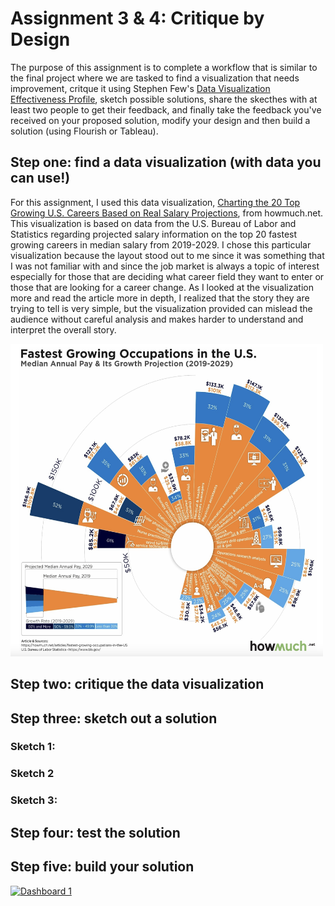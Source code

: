 # Assignment 3 & 4: Critique by Design
The purpose of this assignment is to complete a workflow that is similar to the final project where we are tasked to find a visualization that needs improvement, critque it using Stephen Few's [Data Visualization Effectiveness Profile](http://www.perceptualedge.com/articles/visual_business_intelligence/data_visualization_effectiveness_profile.pdf), sketch possible solutions, share the skecthes with at least two people to get their feedback, and finally take the feedback you've received on your proposed solution, modify your design and then build a solution (using Flourish or Tableau). 

## Step one: find a data visualization (with data you can use!)
For this assignment, I used this data visualization, [Charting the 20 Top Growing U.S. Careers Based on Real Salary Projections](https://howmuch.net/articles/fastest-growing-occupations-in-the-US), from howmuch.net. This visualization is based on data from the U.S. Bureau of Labor and Statistics regarding projected salary information on the top 20 fastest growing careers in median salary from 2019-2029. I chose this particular visualization because the layout stood out to me since it was something that I was not familiar with and since the job market is always a topic of interest especially for those that are deciding what career field they want to enter or those that are looking for a career change. As I looked at the visualization more and read the article more in depth, I realized that the story they are trying to tell is very simple, but the visualization provided can mislead the audience without careful analysis and makes harder to understand and interpret the overall story.

<img src="top20careers_visualization.jpg" width="500" height="500" />

## Step two: critique the data visualization

## Step three: sketch out a solution
### Sketch 1: 
<div class="flourish-embed flourish-chart" data-src="visualisation/15044137"><script src="https://public.flourish.studio/resources/embed.js"></script></div>

### Sketch 2
<div class="flourish-embed flourish-slope" data-src="visualisation/15044215"><script src="https://public.flourish.studio/resources/embed.js"></script></div>

### Sketch 3: 
<div class="flourish-embed flourish-chart" data-src="visualisation/15044273"><script src="https://public.flourish.studio/resources/embed.js"></script></div>

## Step four: test the solution 

## Step five: build your solution
<div class='tableauPlaceholder' id='viz1695089198311' style='position: relative'><noscript><a href='#'><img alt='Dashboard 1 ' src='https:&#47;&#47;public.tableau.com&#47;static&#47;images&#47;to&#47;top20careers&#47;Dashboard1&#47;1_rss.png' style='border: none' /></a></noscript><object class='tableauViz'  style='display:none;'><param name='host_url' value='https%3A%2F%2Fpublic.tableau.com%2F' /> <param name='embed_code_version' value='3' /> <param name='site_root' value='' /><param name='name' value='top20careers&#47;Dashboard1' /><param name='tabs' value='no' /><param name='toolbar' 
value='yes' /><param name='static_image' value='https:&#47;&#47;public.tableau.com&#47;static&#47;images&#47;to&#47;top20careers&#47;Dashboard1&#47;1.png' /> <param name='animate_transition' value='yes' /><param name='display_static_image' value='yes' /><param name='display_spinner' value='yes' /><param name='display_overlay' value='yes' /><param name='display_count' value='yes' /><param name='language' value='en-US' /><param name='filter' 
value='publish=yes' /></object></div><script type='text/javascript'>
  var divElementdocument.getElementById('viz1695089198311'); 
  var vizElement = divElement.getElementsByTagName('object')[0]; if ( divElement.offsetWidth > 800 ) { vizElement.style.width='1000px';vizElement.style.height='827px';} else if (    divElement.offsetWidth > 500 ) { vizElement.style.width='1000px';vizElement.style.height='827px';} else { vizElement.style.width='100%';vizElement.style.height='727px';}           var scriptElement = document.createElement('script'); scriptElement.src = 'https://public.tableau.com/javascripts/api/viz_v1.js';
  vizElement.parentNode.insertBefore(scriptElement, vizElement);
</script>
